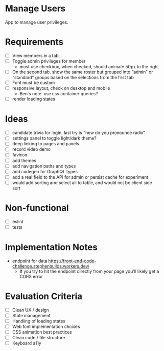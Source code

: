 # Manage Users

App to manage user privileges.

# Requirements

- [ ] View members in a tab
- [ ] Toggle admin privileges for member
  - must use checkbox, when checked, should animate 50px to the right
- [ ] On the second tab, show the same roster but grouped into “admin” or “standard” groups based on the selections from the first tab
- [ ] Font must be custom
- [ ] responsive layout, check on desktop and mobile
  - Ben's note: use css container queries?
- [ ] render loading states

# Ideas

- [ ] candidate trivia for login, last try is "how do you pronounce radix"
- [ ] settings panel to toggle light/dark theme?
- [ ] deep linking to pages and panels
- [ ] record video demo
- [ ] favicon
- [ ] add themes
- [ ] add navigation paths and types
- [ ] add codegen for GraphQL types
- [ ] add a real field to the API for admin or persist cache for experiment
- [ ] would add sorting and select all to table, and would not be client side sort

# Non-functional

- [ ] eslint
- [ ] tests

# Implementation Notes

- endpoint for data https://front-end-code-challenge.stephenbuilds.workers.dev/
  - If you try to hit the endpoint directly from your page you’ll likely get a CORS error

# Evaluation Criteria

- [ ] Clean UX / design
- [ ] State management
- [ ] Handling of loading states
- [ ] Web font implementation choices
- [ ] CSS animation best practices
- [ ] Clean code / file structure
- [ ] Keyboard a11y

